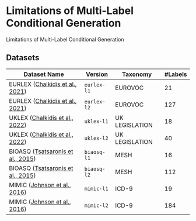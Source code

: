 # Limitations of Multi-Label Conditional Generation

Limitations of Multi-Label Conditional Generation

## Datasets


| Dataset Name                                                                                                        | Version     | Taxonomy       | #Labels |
|---------------------------------------------------------------------------------------------------------------------|-------------|----------------|---------|
| EURLEX ([Chalkidis et al., 2021](https://aclanthology.org/2021.emnlp-main.559/))                                    | `eurlex-l1` | EUROVOC        | 21      |
| EURLEX ([Chalkidis et al., 2021](https://aclanthology.org/2021.emnlp-main.559/))                                    | `eurlex-l2` | EUROVOC        | 127     |
| UKLEX  ([Chalkidis et al., 2022](https://aclanthology.org/2022.findings-acl.192/))                                  | `uklex-l1`  | UK LEGISLATION | 18      |
| UKLEX  ([Chalkidis et al., 2022](https://aclanthology.org/2022.findings-acl.192/))                                  | `uklex-l2`  | UK LEGISLATION | 40      |
| BIOASQ ([Tsatsaronis et al., 2015](https://bmcbioinformatics.biomedcentral.com/articles/10.1186/s12859-015-0564-6)) | `biaosq-l1` | MESH           | 16      |
| BIOASQ ([Tsatsaronis et al., 2015](https://bmcbioinformatics.biomedcentral.com/articles/10.1186/s12859-015-0564-6)) | `biaosq-l2` | MESH           | 112     |
| MIMIC  ([Johnson et al., 2016](https://www.nature.com/articles/sdata201635))                                        | `mimic-l1`  | ICD-9          | 19      |
| MIMIC  ([Johnson et al., 2016](https://www.nature.com/articles/sdata201635))                                        | `mimic-l2`  | ICD-9          | 184     |

